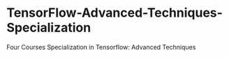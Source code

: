 # TensorFlow-Advanced-Techniques-Specialization
Four Courses Specialization in Tensorflow: Advanced Techniques 
